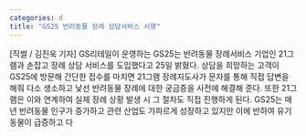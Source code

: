 ```yaml
---
categories: d
title: "GS25 반려동물 장례 상담서비스 시행"
---
```

[직썰 / 김진욱 기자] GS리테일이 운영하는 GS25는 반려동물 장례서비스 기업인 21그램과 손잡고 장례 상담 서비스를 도입했다고 25일 밝혔다. 상담을 희망하는 고객이 GS25에 방문해 간단한 접수를 마치면 21그램 장례지도사가 문자를 통해 직접 답변을 해줘 다소 생소하고 낯선 반려동물 장례에 대한 궁금증을 사전에 해결해 준다. 또한 21그램은 이와 연계하여 실제 장례 상황 발생 시 그 절차도 직접 진행하게 된다. GS25는 매년 반려동물 인구가 증가하고 관련 산업도 가파르게 성장하고 있지만 이에 반하여 유기 동물이 급증하고 다
